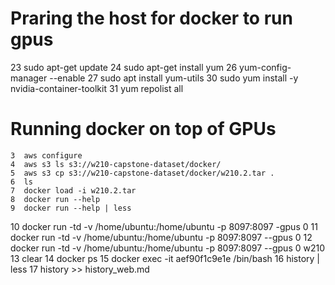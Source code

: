 # Praring the host for docker to run gpus
   23  sudo apt-get update
   24  sudo apt-get install yum
   26  yum-config-manager --enable
   27  sudo apt install yum-utils
   30  sudo yum install -y nvidia-container-toolkit
   31  yum repolist all

# Running docker on top of GPUs
    3  aws configure
    4  aws s3 ls s3://w210-capstone-dataset/docker/
    5  aws s3 cp s3://w210-capstone-dataset/docker/w210.2.tar .
    6  ls
    7  docker load -i w210.2.tar 
    8  docker run --help
    9  docker run --help | less
   10  docker run -td -v /home/ubuntu:/home/ubuntu -p 8097:8097 -gpus 0 
   11  docker run -td -v /home/ubuntu:/home/ubuntu -p 8097:8097 --gpus 0
   12  docker run -td -v /home/ubuntu:/home/ubuntu -p 8097:8097 --gpus 0 w210
   13  clear
   14  docker ps
   15  docker exec -it aef90f1c9e1e /bin/bash
   16  history | less
   17  history >> history_web.md
    
  
